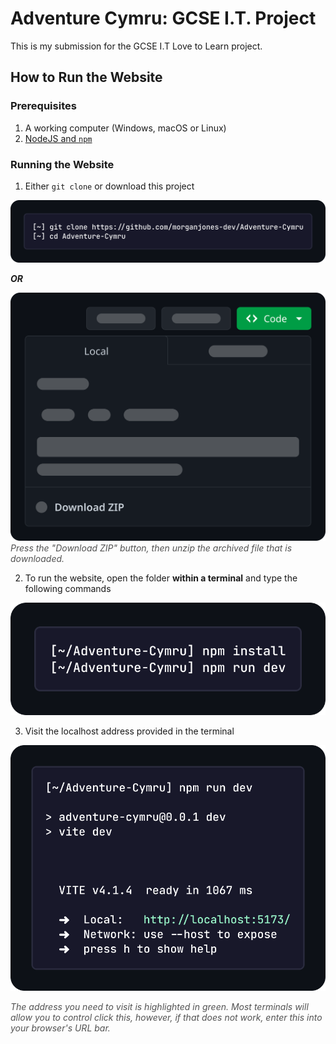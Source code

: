 # Adventure Cymru: GCSE I.T. Project

This is my submission for the GCSE I.T Love to Learn project.

## How to Run the Website

### Prerequisites

1. A working computer (Windows, macOS or Linux)
2. [NodeJS and `npm`](https://nodejs.org/en/download)

### Running the Website

1. Either `git clone` or download this project

![Custom image representing how to git clone this repository](/.assets/gitclone.png)

**_OR_**

![Custom designed image representing how to download this repository through GitHub.](/.assets/download_graphic.png)
<span style="text-align:center; opacity: 0.75; font-style: italic;">Press the "Download ZIP" button, then unzip the archived file that is downloaded.</span>

2. To run the website, open the folder **within a terminal** and type the following commands

![An image showing what commands to enter to run the website](/.assets/npm_install.png)

3. Visit the localhost address provided in the terminal

![An image of what the terminal *should* output after running `npm run dev`, if everything is working correctly.](/.assets/running_website.png)

<span style="text-align:center; opacity: 0.75; font-style: italic;">The address you need to visit is highlighted in green. Most terminals will allow you to control click this, however, if that does not work, enter this into your browser's URL bar.</span>

